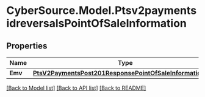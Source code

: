 # CyberSource.Model.Ptsv2paymentsidreversalsPointOfSaleInformation
## Properties

Name | Type | Description | Notes
------------ | ------------- | ------------- | -------------
**Emv** | [**PtsV2PaymentsPost201ResponsePointOfSaleInformationEmv**](PtsV2PaymentsPost201ResponsePointOfSaleInformationEmv.md) |  | [optional] 

[[Back to Model list]](../README.md#documentation-for-models) [[Back to API list]](../README.md#documentation-for-api-endpoints) [[Back to README]](../README.md)

